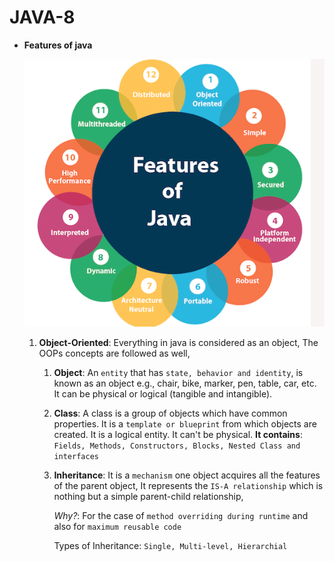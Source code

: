 # JAVA-8

- **Features of java**

    ![alt text](./images/JAVA-Features.PNG)
    
    1. **Object-Oriented**: Everything in java is considered as an object,
       The OOPs concepts are followed as well,
        1. **Object**: An `entity` that has `state, behavior and identity`, is known as an object e.g., chair, bike, marker, pen, table, car, etc. It can be physical or logical (tangible and intangible).
        2. **Class**: A class is a group of objects which have common properties. It is a `template or blueprint` from which objects are created. It is a logical entity. It can't be physical.
        **It contains**: `Fields, Methods, Constructors, Blocks, Nested Class and interfaces`
        3. **Inheritance**: It is a `mechanism` one object acquires all the features of the parent object, It represents the `IS-A relationship` which is nothing but a simple parent-child relationship,
        
           _Why?_: For the case of `method overriding during runtime` and also for `maximum reusable code`
           
           Types of Inheritance: `Single, Multi-level, Hierarchial`
           
           
           
